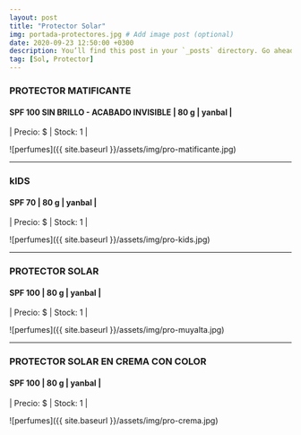 ```yaml
---
layout: post
title: "Protector Solar"
img: portada-protectores.jpg # Add image post (optional)
date: 2020-09-23 12:50:00 +0300
description: You’ll find this post in your `_posts` directory. Go ahead and edit it and re-build the site to see your changes. # Add post description (optional)
tag: [Sol, Protector]
---
```

### PROTECTOR MATIFICANTE
#### SPF 100 SIN BRILLO - ACABADO INVISIBLE | 80 g  | yanbal  |
| Precio: $   | Stock: 1  |

![perfumes]({{ site.baseurl }}/assets/img/pro-matificante.jpg)
* * *
### kIDS
#### SPF 70 | 80 g  | yanbal  |
| Precio: $   | Stock: 1  |

![perfumes]({{ site.baseurl }}/assets/img/pro-kids.jpg)
* * *
### PROTECTOR SOLAR
#### SPF 100 | 80 g  | yanbal  |
| Precio: $   | Stock: 1  |

![perfumes]({{ site.baseurl }}/assets/img/pro-muyalta.jpg)
* * *
### PROTECTOR SOLAR EN CREMA CON COLOR
#### SPF 100 | 80 g  | yanbal  |
| Precio: $   | Stock: 1  |

![perfumes]({{ site.baseurl }}/assets/img/pro-crema.jpg)

